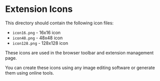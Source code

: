 # Extension Icons

This directory should contain the following icon files:

- `icon16.png` - 16x16 icon
- `icon48.png` - 48x48 icon
- `icon128.png` - 128x128 icon

These icons are used in the browser toolbar and extension management page.

You can create these icons using any image editing software or generate them using online tools.
